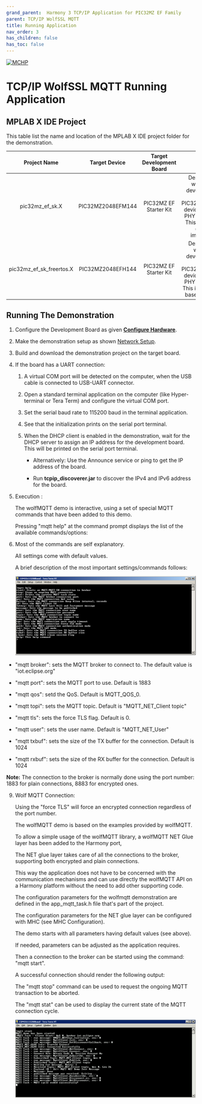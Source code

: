 ```yaml
---
grand_parent:  Harmony 3 TCP/IP Application for PIC32MZ EF Family
parent: TCP/IP WolfSSL MQTT
title: Running Application
nav_order: 3
has_children: false
has_toc: false
---
```

[![MCHP](https://www.microchip.com/ResourcePackages/Microchip/assets/dist/images/logo.png)](https://www.microchip.com)

# TCP/IP WolfSSL MQTT Running Application

## MPLAB X IDE Project
This table list the name and location of the MPLAB X IDE project folder for the demonstration.

|Project Name|  Target Device|  Target Development Board | Description  |
|:-------------:|:---------:|:---------:|:---------:|
|pic32mz_ef_sk.X  | PIC32MZ2048EFM144  | PIC32MZ EF Starter Kit | Demonstrates the wolfMQTT on a development board with PIC32MZ2048EFH144 device and LAN8740 PHY daughter board. This is a bare-metal (non-RTOS) implementation.   |
|pic32mz_ef_sk_freertos.X | PIC32MZ2048EFH144 | PIC32MZ EF Starter Kit | Demonstrates the wolfMQTT on development board with PIC32MZ2048EFH144 device and LAN8740 PHY daughter board. This implementation is based on FreeRTOS. |


## Running The Demonstration

1. Configure the Development Board as given  **[Configure Hardware](readme_hardware_configuration.md)**.

2. Make the demonstration setup as shown [Network Setup](../../readme.md).

3. Build and download the demonstration project on the target board.

4. If the board has a UART connection:

    1. A virtual COM port will be detected on the computer, when the USB cable is connected to USB-UART connector.

    2. Open a standard terminal application on the computer (like Hyper-terminal or Tera Term) and configure the virtual COM port.

    3. Set the serial baud rate to 115200 baud in the terminal application.

    4. See that the initialization prints on the serial port terminal.

    5. When the DHCP client is enabled in the demonstration, wait for the DHCP server to assign an IP address for the development board. This will be printed on the serial port terminal.

		* Alternatively: Use the Announce service or ping to get the IP address of the board.

        * Run **tcpip_discoverer.jar** to discover the IPv4 and IPv6 address for the board.
        
5. Execution :

    The wolfMQTT demo is interactive, using a set of special MQTT commands that have been added to this demo.

    Pressing "mqtt help" at the command prompt displays the list of the available commands/options:

6. Most of the commands are self explanatory.

    All settings come with default values.

    A brief description of the most important settings/commands follows:

    ![tcpip_wolfmqtt_server_project](images/wolmqtt_help.png)

  - "mqtt broker": sets the MQTT broker to connect to. The default value is "iot.eclipse.org"

  - "mqtt port": sets the MQTT port to use. Default is 1883

  - "mqtt qos": setd the QoS. Default is MQTT_QOS_0.

  - "mqtt topi": sets the MQTT topic. Default is "MQTT_NET_Client topic"

  - "mqtt tls": sets the force TLS flag. Default is 0.

  - "mqtt user": sets the user name. Default is "MQTT_NET_User"

  - "mqtt txbuf": sets the size of the TX buffer for the connection. Default is 1024

  - "mqtt rxbuf": sets the size of the RX buffer for the connection. Default is 1024

**Note:** The connection to the broker is normally done using the port number: 1883 for plain connections, 8883 for encrypted ones.

9. Wolf MQTT Connection:

    Using the "force TLS" will force an encrypted connection regardless of the port number.

    The wolfMQTT demo is based on the examples provided by wolfMQTT.

    To allow a simple usage of the wolfMQTT library, a wolfMQTT NET Glue layer has been added to the Harmony port,

    The NET glue layer takes care of all the connections to the broker, supporting both encrypted and plain connections.

    This way the application does not have to be concerned with the communication mechanisms and can use directly the wolfMQTT API on a Harmony platform without the need to add other supporting code.

    The configuration parameters for the wolfmqtt demonstration are defined in the app_mqtt_task.h file that's part of the project.

    The configuration parameters for the NET glue layer can be configured with MHC (see MHC Configuration).

    The demo starts with all parameters having default values (see above).

    If needed, parameters can be adjusted as the application requires.

    Then a connection to the broker can be started using the command: "mqtt start".

    A successful connection should render the following output:

    The "mqtt stop" command can be used to request the ongoing MQTT transaction to be aborted.

    The "mqtt stat" can be used to display the current state of the MQTT connection cycle.

    ![tcpip_wolfmqtt_server_project](images/wolfmqtt_connection.png)
